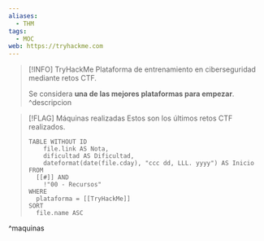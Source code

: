 ```yaml
---
aliases:
  - THM
tags:
  - MOC
web: https://tryhackme.com
---
```

> [!INFO] TryHackMe
> Plataforma de entrenamiento en ciberseguridad mediante retos CTF.
> 
> Se considera **una de las mejores plataformas para empezar**.
^descripcion

> [!FLAG] Máquinas realizadas
> Estos son los últimos retos CTF realizados.
> 
> ```dataview
> TABLE WITHOUT ID
>     file.link AS Nota,
>     dificultad AS Dificultad,
>     dateformat(date(file.cday), "ccc dd, LLL. yyyy") AS Inicio
> FROM
> 	[[#]] AND
>     !"00 - Recursos"
> WHERE
> 	plataforma = [[TryHackMe]]
> SORT
> 	file.name ASC
> ```
^maquinas
